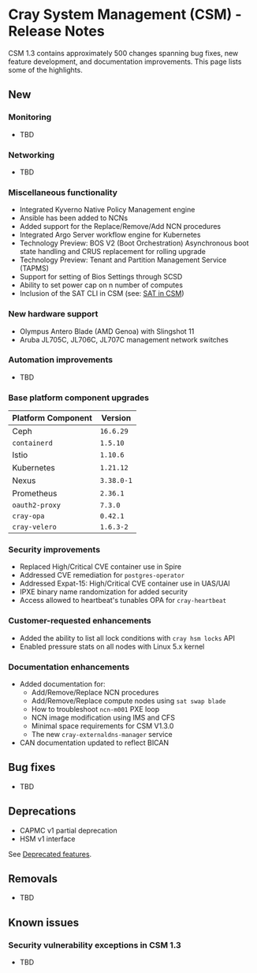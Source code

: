 # Cray System Management (CSM) - Release Notes

CSM 1.3 contains approximately 500 changes spanning bug fixes, new feature development, and documentation improvements. This page lists some of the highlights.

## New

### Monitoring

* TBD

### Networking

* TBD

### Miscellaneous functionality

* Integrated Kyverno Native Policy Management engine
* Ansible has been added to NCNs
* Added support for the Replace/Remove/Add NCN procedures
* Integrated Argo Server workflow engine for Kubernetes
* Technology Preview: BOS V2 (Boot Orchestration) Asynchronous boot state handling and CRUS replacement for rolling upgrade
* Technology Preview: Tenant and Partition Management Service (TAPMS)
* Support for setting of Bios Settings through SCSD
* Ability to set power cap on n number of computes
* Inclusion of the SAT CLI in CSM (see: [SAT in CSM](operations/sat/sat_in_csm.md))

### New hardware support

* Olympus Antero Blade (AMD Genoa) with Slingshot 11
* Aruba JL705C, JL706C, JL707C management network switches

### Automation improvements

* TBD

### Base platform component upgrades

| Platform Component           | Version        |
|------------------------------|----------------|
| Ceph                         | `16.6.29`      |
| `containerd`                 | `1.5.10`       |
| Istio                        | `1.10.6`       |
| Kubernetes                   | `1.21.12`      |
| Nexus                        | `3.38.0-1`     |
| Prometheus                   | `2.36.1`       |
| `oauth2-proxy`               | `7.3.0`        |
| `cray-opa`                   | `0.42.1`       |
| `cray-velero`                | `1.6.3-2`      |

### Security improvements

* Replaced High/Critical CVE container use in Spire
* Addressed CVE remediation for `postgres-operator`
* Addressed Expat-15: High/Critical CVE container use in UAS/UAI
* IPXE binary name randomization for added security
* Access allowed to heartbeat's tunables OPA for `cray-heartbeat`

### Customer-requested enhancements

* Added the ability to list all lock conditions with `cray hsm locks` API
* Enabled pressure stats on all nodes with Linux 5.x kernel

### Documentation enhancements

* Added documentation for:
  * Add/Remove/Replace NCN procedures
  * Add/Remove/Replace compute nodes using `sat swap blade`
  * How to troubleshoot `ncn-m001` PXE loop
  * NCN image modification using IMS and CFS
  * Minimal space requirements for CSM V1.3.0
  * The new `cray-externaldns-manager` service
* CAN documentation updated to reflect BICAN

## Bug fixes

* TBD

## Deprecations

* CAPMC v1 partial deprecation
* HSM v1 interface

See [Deprecated features](introduction/differences.md#deprecated_features).

## Removals

* TBD

## Known issues

### Security vulnerability exceptions in CSM 1.3

* TBD
